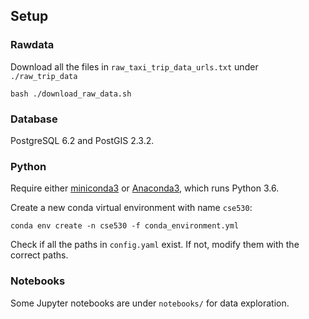 ## Setup


### Rawdata

Download all the files in `raw_taxi_trip_data_urls.txt` under `./raw_trip_data`

`bash ./download_raw_data.sh`


### Database

PostgreSQL 6.2 and PostGIS 2.3.2.


### Python

Require either [miniconda3] or [Anaconda3], which runs Python 3.6.

Create a new conda virtual environment with name `cse530`:

    conda env create -n cse530 -f conda_environment.yml

Check if all the paths in `config.yaml` exist. If not, modify them with the correct paths.

[miniconda3]: https://conda.io/miniconda.html
[Anaconda3]: https://www.continuum.io/downloads


### Notebooks 

Some Jupyter notebooks are under `notebooks/` for data exploration.

